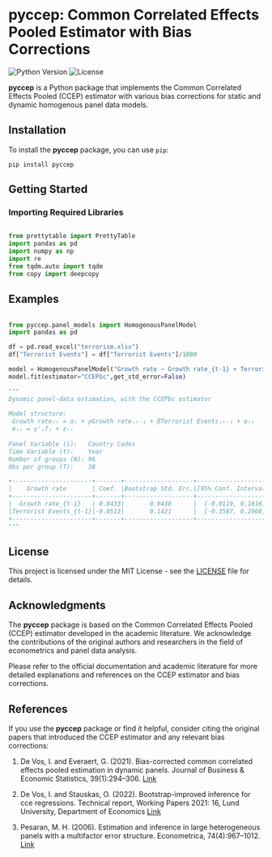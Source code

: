 # pyccep: Common Correlated Effects Pooled Estimator with Bias Corrections

![Python Version](https://img.shields.io/badge/python-3.7%2B-blue.svg)
![License](https://img.shields.io/badge/license-MIT-green.svg)

**pyccep** is a Python package that implements the Common Correlated Effects Pooled (CCEP) estimator with various bias corrections for static and dynamic homogenous panel data models. 

## Installation

To install the **pyccep** package, you can use `pip`:

```
pip install pyccep
```

## Getting Started

### Importing Required Libraries

```python

from prettytable import PrettyTable
import pandas as pd
import numpy as np 
import re
from tqdm.auto import tqdm
from copy import deepcopy
```


## Examples

```python

from pyccep.panel_models import HomogenousPanelModel
import pandas as pd

df = pd.read_excel("terrorism.xlsx")  
df["Terrorist Events"] = df["Terrorist Events"]/1000

model = HomogenousPanelModel("Growth rate ~ Growth rate_{t-1} + Terrorist Events_{t-1}", df, "Country Codes", time="Year")
model.fit(estimator="CCEPbc",get_std_error=False)

"""
Dynamic panel-data estimation, with the CCEPbc estimator
                                                                                     
Model structure:   
 Growth rateᵢₜ = αᵢ + ρGrowth rateᵢₜ₋₁ + βTerrorist Eventsᵢₜ₋₁ + eᵢₜ                       
 eᵢₜ = γ'ᵢfₜ + εᵢₜ                                                                     
                                                                                     
Panel Variable (i):   Country Codes                                                        
Time Variable (t):    Year                                                                 
Number of groups (N): 96                                                                   
Obs per group (T):    38   

+----------------------+-------+-------------------+---------------------+
|    Growth rate       | Coef. |Bootstrap Std. Err.|[95% Conf. Interval] |
+----------------------+-------+-------------------+---------------------+
|  Growth rate_{t-1}   | 0.0433|       0.0438      |  [-0.0119, 0.1616]  |
|Terrorist Events_{t-1}|-0.0513|       0.1421      |  [-0.3587, 0.2068]  |
+----------------------+-------+-------------------+---------------------+
"""
```

## License

This project is licensed under the MIT License - see the [LICENSE](LICENSE) file for details.

## Acknowledgments

The **pyccep** package is based on the Common Correlated Effects Pooled (CCEP) estimator developed in the academic literature. We acknowledge the contributions of the original authors and researchers in the field of econometrics and panel data analysis.

Please refer to the official documentation and academic literature for more detailed explanations and references on the CCEP estimator and bias corrections.

## References

If you use the **pyccep** package or find it helpful, consider citing the original papers that introduced the CCEP estimator and any relevant bias corrections:

1. De Vos, I. and Everaert, G. (2021). Bias-corrected common correlated effects pooled estimation in dynamic panels. Journal of Business & Economic Statistics, 39(1):294–306. [Link](https://doi.org/10.1080/07350015.2019.1654879)

2. De Vos, I. and Stauskas, O. (2022). Bootstrap-improved inference for cce regressions. Technical report, Working Papers 2021: 16, Lund University, Department of Economics [Link](https://www.researchgate.net/profile/Ignace-De-Vos/publication/362932059_Bootstrap-Improved_Inference_for_CCE_Regressions/links/6307cdc81ddd4470210aaf0a/Bootstrap-Improved-Inference-for-CCE-Regressions.pdf)

3. Pesaran, M. H. (2006). Estimation and inference in large heterogeneous panels with a multifactor error structure. Econometrica, 74(4):967–1012. [Link]( https://doi.org/10.1111/j.1468-0262.2006.00692.x)